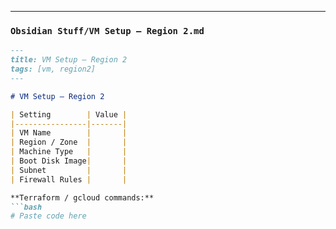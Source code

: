 

---

### `Obsidian Stuff/VM Setup – Region 2.md`
```markdown
---
title: VM Setup – Region 2
tags: [vm, region2]
---

# VM Setup – Region 2  

| Setting        | Value |
|----------------|-------|
| VM Name        |       |
| Region / Zone  |       |
| Machine Type   |       |
| Boot Disk Image|       |
| Subnet         |       |
| Firewall Rules |       |

**Terraform / gcloud commands:**  
```bash
# Paste code here
